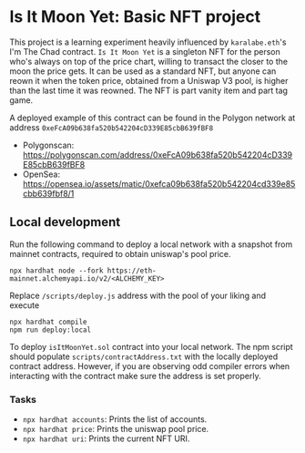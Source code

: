 # Is It Moon Yet: Basic NFT project

This project is a learning experiment heavily influenced by `karalabe.eth`'s I'm The Chad contract.
`Is It Moon Yet` is a singleton NFT for the person who's always on top of the price chart, willing to transact the closer to the moon the price gets. It can be used as a standard NFT, but anyone can reown it when the token price, obtained from a Uniswap V3 pool, is higher than the last time it was reowned. The NFT is part vanity item and part tag game.

A deployed example of this contract can be found in the Polygon network at address `0xeFcA09b638fa520b542204cD339E85cbB639fBF8`

- Polygonscan: https://polygonscan.com/address/0xeFcA09b638fa520b542204cD339E85cbB639fBF8
- OpenSea: https://opensea.io/assets/matic/0xefca09b638fa520b542204cd339e85cbb639fbf8/1

## Local development

Run the following command to deploy a local network with a snapshot from mainnet contracts, required to obtain uniswap's pool price.

```shell
npx hardhat node --fork https://eth-mainnet.alchemyapi.io/v2/<ALCHEMY_KEY>
```

Replace `/scripts/deploy.js` address with the pool of your liking and execute

```shell
npx hardhat compile
npm run deploy:local
```

To deploy `isItMoonYet.sol` contract into your local network.
The npm script should populate `scripts/contractAddress.txt` with the locally deployed contract address. However, if you are observing odd compiler errors when interacting with the contract make sure the address is set properly.

### Tasks

- `npx hardhat accounts`: Prints the list of accounts.
- `npx hardhat price`: Prints the uniswap pool price.
- `npx hardhat uri`: Prints the current NFT URI.
